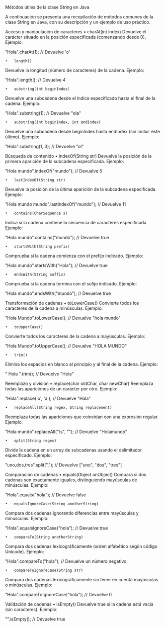 
Métodos útiles de la clase String en Java

A continuación se presenta una recopilación de métodos comunes de la clase String en Java, con su descripción y un ejemplo de uso práctico.

Acceso y manipulación de caracteres
	•	charAt(int index)
Devuelve el carácter situado en la posición especificada (comenzando desde 0).
Ejemplo:

"Hola".charAt(1);  // Devuelve 'o'


	•	length()
Devuelve la longitud (número de caracteres) de la cadena.
Ejemplo:

"Hola".length();  // Devuelve 4


	•	substring(int beginIndex)
Devuelve una subcadena desde el índice especificado hasta el final de la cadena.
Ejemplo:

"Hola".substring(1);  // Devuelve "ola"


	•	substring(int beginIndex, int endIndex)
Devuelve una subcadena desde beginIndex hasta endIndex (sin incluir este último).
Ejemplo:

"Hola".substring(1, 3);  // Devuelve "ol"



Búsqueda de contenido
	•	indexOf(String str)
Devuelve la posición de la primera aparición de la subcadena especificada.
Ejemplo:

"Hola mundo".indexOf("mundo");  // Devuelve 5


	•	lastIndexOf(String str)
Devuelve la posición de la última aparición de la subcadena especificada.
Ejemplo:

"Hola mundo mundo".lastIndexOf("mundo");  // Devuelve 11


	•	contains(CharSequence s)
Indica si la cadena contiene la secuencia de caracteres especificada.
Ejemplo:

"Hola mundo".contains("mundo");  // Devuelve true


	•	startsWith(String prefix)
Comprueba si la cadena comienza con el prefijo indicado.
Ejemplo:

"Hola mundo".startsWith("Hola");  // Devuelve true


	•	endsWith(String suffix)
Comprueba si la cadena termina con el sufijo indicado.
Ejemplo:

"Hola mundo".endsWith("mundo");  // Devuelve true



Transformación de cadenas
	•	toLowerCase()
Convierte todos los caracteres de la cadena a minúsculas.
Ejemplo:

"Hola Mundo".toLowerCase();  // Devuelve "hola mundo"


	•	toUpperCase()
Convierte todos los caracteres de la cadena a mayúsculas.
Ejemplo:

"Hola Mundo".toUpperCase();  // Devuelve "HOLA MUNDO"


	•	trim()
Elimina los espacios en blanco al principio y al final de la cadena.
Ejemplo:

"  Hola  ".trim();  // Devuelve "Hola"



Reemplazo y división
	•	replace(char oldChar, char newChar)
Reemplaza todas las apariciones de un carácter por otro.
Ejemplo:

"Hola".replace('o', 'a');  // Devuelve "Hala"


	•	replaceAll(String regex, String replacement)
Reemplaza todas las apariciones que coincidan con una expresión regular.
Ejemplo:

"Hola mundo".replaceAll("\\s", "");  // Devuelve "Holamundo"


	•	split(String regex)
Divide la cadena en un array de subcadenas usando el delimitador especificado.
Ejemplo:

"uno,dos,tres".split(",");  // Devuelve ["uno", "dos", "tres"]



Comparación de cadenas
	•	equals(Object anObject)
Compara si dos cadenas son exactamente iguales, distinguiendo mayúsculas de minúsculas.
Ejemplo:

"Hola".equals("hola");  // Devuelve false


	•	equalsIgnoreCase(String anotherString)
Compara dos cadenas ignorando diferencias entre mayúsculas y minúsculas.
Ejemplo:

"Hola".equalsIgnoreCase("hola");  // Devuelve true


	•	compareTo(String anotherString)
Compara dos cadenas lexicográficamente (orden alfabético según código Unicode).
Ejemplo:

"Hola".compareTo("hola");  // Devuelve un número negativo


	•	compareToIgnoreCase(String str)
Compara dos cadenas lexicográficamente sin tener en cuenta mayúsculas o minúsculas.
Ejemplo:

"Hola".compareToIgnoreCase("hola");  // Devuelve 0



Validación de cadenas
	•	isEmpty()
Devuelve true si la cadena está vacía (sin caracteres).
Ejemplo:

"".isEmpty();  // Devuelve true


